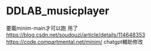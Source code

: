 # DDLAB_musicplayer
要載minim-main才可以跑
用了
https://blog.csdn.net/soudouzi/article/details/114648353
https://code.compartmental.net/minim/
chatgpt輔助修改
